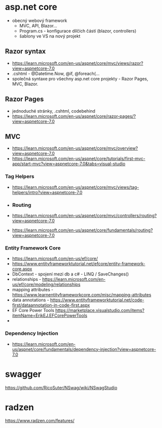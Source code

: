 # asp.net core
* obecný webový framework
  * MVC, API, Blazor...
  * Program.cs - konfigurace dílčích částí (blazor, controllers)
  * šablony ve VS na nový projekt

## Razor syntax

* https://learn.microsoft.com/en-us/aspnet/core/mvc/views/razor?view=aspnetcore-7.0
* .cshtml - @Datetime.Now, @if, @foreach(...
* společná syntaxe pro všechny asp.net core projekty - Razor Pages, MVC, Blazor.

## Razor Pages
* jednoduché stránky, .cshtml, codebehind
* https://learn.microsoft.com/en-us/aspnet/core/razor-pages/?view=aspnetcore-7.0

## MVC
* https://learn.microsoft.com/en-us/aspnet/core/mvc/overview?view=aspnetcore-7.0
* https://learn.microsoft.com/en-us/aspnet/core/tutorials/first-mvc-app/start-mvc?view=aspnetcore-7.0&tabs=visual-studio

### Tag Helpers
* https://learn.microsoft.com/en-us/aspnet/core/mvc/views/tag-helpers/intro?view=aspnetcore-7.0

* ### Routing
* https://learn.microsoft.com/en-us/aspnet/core/mvc/controllers/routing?view=aspnetcore-7.0
* https://learn.microsoft.com/en-us/aspnet/core/fundamentals/routing?view=aspnetcore-7.0

### Entity Framework Core
* https://learn.microsoft.com/en-us/ef/core/
* https://www.entityframeworktutorial.net/efcore/entity-framework-core.aspx
* DbContext - spojení mezi db a c# - LINQ / SaveChanges()
* relationships - https://learn.microsoft.com/en-us/ef/core/modeling/relationships
* mapping attributes - https://www.learnentityframeworkcore.com/misc/mapping-attributes
* data annotations - https://www.entityframeworktutorial.net/code-first/dataannotation-in-code-first.aspx
* EF Core Power Tools https://marketplace.visualstudio.com/items?itemName=ErikEJ.EFCorePowerTools
* 
### Dependency Injection
* https://learn.microsoft.com/en-us/aspnet/core/fundamentals/dependency-injection?view=aspnetcore-7.0


# swagger

https://github.com/RicoSuter/NSwag/wiki/NSwagStudio

# radzen 

https://www.radzen.com/features/

